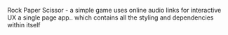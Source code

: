 Rock Paper Scissor - a simple game
uses online audio links for interactive UX
a single page app.. which contains all the styling and dependencies  within itself
